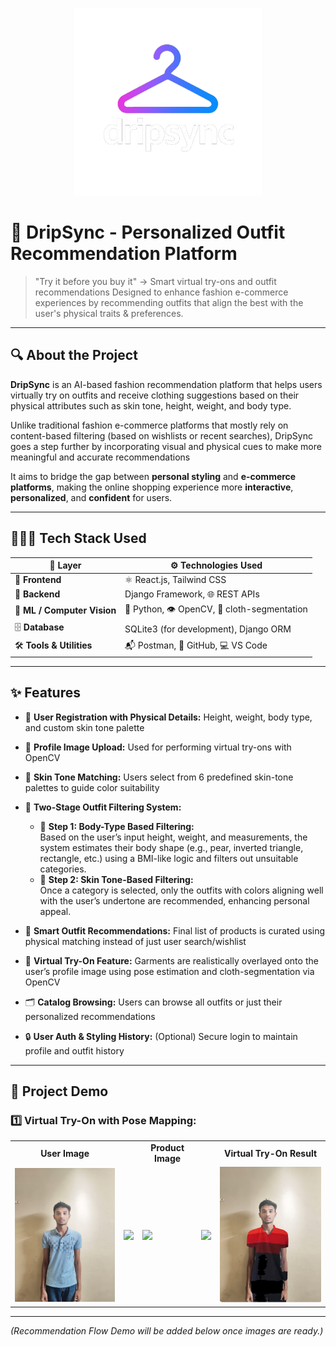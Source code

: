 <!-- Logo -->
<p align="center">
  <img src="./Images/Logo_Dripsync_final.png" alt="DripSync Logo" width="300"/>
</p>

# 🧥 DripSync - Personalized Outfit Recommendation Platform

> "Try it before you buy it" → Smart virtual try-ons and outfit recommendations
> Designed to enhance fashion e-commerce experiences by recommending outfits that align the best with the user's physical traits & preferences.

---

## 🔍 About the Project

**DripSync** is an AI-based fashion recommendation platform that helps users virtually try on outfits and receive clothing suggestions based on their physical attributes such as skin tone, height, weight, and body type.

Unlike traditional fashion e-commerce platforms that mostly rely on content-based filtering (based on wishlists or recent searches), DripSync goes a step further by incorporating visual and physical cues to make more meaningful and accurate recommendations

It aims to bridge the gap between **personal styling** and **e-commerce platforms**, making the online shopping experience more **interactive**, **personalized**, and **confident** for users.

---

## 👨🏻‍💻 Tech Stack Used

| 🔧 Layer             | ⚙️ Technologies Used |
|----------------------|-------------------------|
| 🎨 **Frontend**       | ⚛️ React.js, Tailwind CSS |
| 🐍 **Backend**        | Django Framework, 🌐 REST APIs |
| 🧠 **ML / Computer Vision** | 🐍 Python, 👁️ OpenCV, 👕 cloth-segmentation |
| 🗄️ **Database**        | SQLite3 (for development), Django ORM |
| 🛠️ **Tools & Utilities** | 📬 Postman, 🐙 GitHub, 💻 VS Code |

---

## ✨ Features

- 👤 **User Registration with Physical Details:** Height, weight, body type, and custom skin tone palette
- 📸 **Profile Image Upload:** Used for performing virtual try-ons with OpenCV
- 🎨 **Skin Tone Matching:** Users select from 6 predefined skin-tone palettes to guide color suitability

- 📂 **Two-Stage Outfit Filtering System:**
  - 🧍 **Step 1: Body-Type Based Filtering:**  
    Based on the user’s input height, weight, and measurements, the system estimates their body shape (e.g., pear, inverted triangle, rectangle, etc.) using a BMI-like logic and filters out unsuitable categories.
  - 🌈 **Step 2: Skin Tone-Based Filtering:**  
    Once a category is selected, only the outfits with colors aligning well with the user’s undertone are recommended, enhancing personal appeal.

- 👕 **Smart Outfit Recommendations:** Final list of products is curated using physical matching instead of just user search/wishlist
- 🧥 **Virtual Try-On Feature:** Garments are realistically overlayed onto the user’s profile image using pose estimation and cloth-segmentation via OpenCV
- 🗂️ **Catalog Browsing:** Users can browse all outfits or just their personalized recommendations
- 🔒 **User Auth & Styling History:** (Optional) Secure login to maintain profile and outfit history

---
## 📸 Project Demo

### 1️⃣ Virtual Try-On with Pose Mapping:

<div align="center">
  <table>
    <tr>
      <td align="center"><b>User Image</b></td>
      <td></td>
      <td align="center"><b>Product Image</b></td>
      <td></td>
      <td align="center"><b>Virtual Try-On Result</b></td>
    </tr>
    <tr>
      <td><img src="Images/swan.jpg" width="250"/></td>
      <td><img src="https://arrow.apache.org/img/arrow-logo_chevrons_white-txt_black-bg.png" width="40"/></td>
      <td><img src="Images/product.png" width="250"/></td>
      <td><img src="https://arrow.apache.org/img/arrow-logo_chevrons_white-txt_black-bg.png" width="40"/></td>
      <td><img src="Images/tryon_result.jpg" width="250"/></td>
    </tr>
  </table>
</div>

---

*(Recommendation Flow Demo will be added below once images are ready.)*
